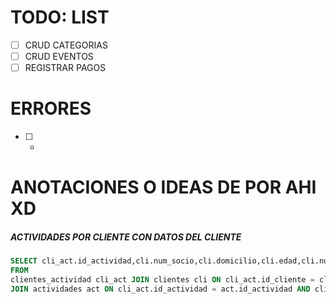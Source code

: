 # TODO: LIST

-   [ ] CRUD CATEGORIAS
-   [ ] CRUD EVENTOS
-   [ ] REGISTRAR PAGOS

# ERRORES

-   [ ] -

# ANOTACIONES O IDEAS DE POR AHI XD

##### ACTIVIDADES POR CLIENTE CON DATOS DEL CLIENTE

```SQL
SELECT cli_act.id_actividad,cli.num_socio,cli.domicilio,cli.edad,cli.num_domicilio,cli.telefono,cli.id_genero,cli.fecha_nacimiento,cli.fecha_ingreso,cli.DNI,cli.id_cliente,cli.nombre, cli.apellido, act.nombre_actividad
FROM
clientes_actividad cli_act JOIN clientes cli ON cli_act.id_cliente = cli.id_cliente
JOIN actividades act ON cli_act.id_actividad = act.id_actividad AND cli_act.id_cliente = $id_cliente
```
